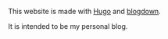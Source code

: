 This website is made with [Hugo](https://gohugo.io/) and [blogdown](https://bookdown.org/yihui/blogdown/).

It is intended to be my personal blog.